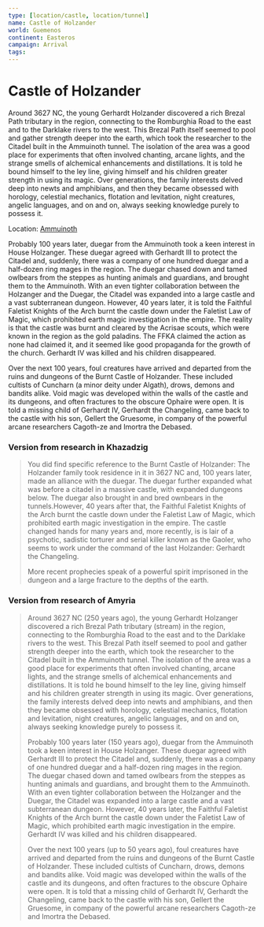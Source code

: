 ```yaml
---
type: [location/castle, location/tunnel]
name: Castle of Holzander
world: Guemenos
continent: Easteros
campaign: Arrival
tags: 
---
```


# Castle of Holzander

Around 3627 NC, the young Gerhardt Holzander discovered a rich Brezal Path tributary in the region, connecting to the Romburghia Road to the east and to the Darklake rivers to the west. This Brezal Path itself seemed to pool and gather strength deeper into the earth, which took the researcher to the Citadel built in the Ammuinoth tunnel. The isolation of the area was a good place for experiments that often involved chanting, arcane lights, and the strange smells of alchemical enhancements and distillations. It is told he bound himself to the ley line, giving himself and his children greater strength in using its magic. Over generations, the family interests delved deep into newts and amphibians, and then they became obsessed with horology, celestial mechanics, flotation and levitation, night creatures, angelic languages, and on and on, always seeking knowledge purely to possess it.

Location: [Ammuinoth](ammuinoth.md)

Probably 100 years later, duegar from the Ammuinoth took a keen interest in House Holzanger. These duegar agreed with Gerhardt III to protect the Citadel and, suddenly, there was a company of one hundred duegar and a half-dozen ring mages in the region. The duegar chased down and tamed owlbears from the steppes as hunting animals and guardians, and brought them to the Ammuinoth. With an even tighter collaboration between the Holzanger and the Duegar, the Citadel was expanded into a large castle and a vast subterranean dungeon. However, 40 years later, it is told the Faithful Faletist Knights of the Arch burnt the castle down under the Faletist Law of Magic, which prohibited earth magic investigation in the empire. The reality is that the castle was burnt and cleared by the Acrisae scouts, which were known in the region as the gold paladins. The FFKA claimed the action as none had claimed it, and it seemed like good propaganda for the growth of the church. Gerhardt IV was killed and his children disappeared.

Over the next 100 years, foul creatures have arrived and departed from the ruins and dungeons of the Burnt Castle of Holzander. These included cultists of Cuncharn (a minor deity under Algath), drows, demons and bandits alike. Void magic was developed within the walls of the castle and its dungeons, and often fractures to the obscure Ophaire were open. It is told a missing child of Gerhardt IV, Gerhardt the Changeling, came back to the castle with his son, Gellert the Gruesome, in company of the powerful arcane researchers Cagoth-ze and Imortra the Debased.

### Version from research in Khazadzig

> You did find specific reference to the Burnt Castle of Holzander: The Holzander family took residence in it in 3627 NC and, 100 years later, made an alliance with the duegar. The duegar further expanded what was before a citadel in a massive castle, with expanded dungeons below. The duegar also brought in and bred ownbears in the tunnels.However, 40 years after that, the Faithful Faletist Knights of the Arch burnt the castle down under the Faletist Law of Magic, which prohibited earth magic investigation in the empire. The castle changed hands for many years and, more recently, is is lair of a psychotic, sadistic torturer and serial killer known  as the Gaoler, who seems to work under the command of the last Holzander: Gerhardt the Changeling.
> 
> More recent prophecies speak of a powerful spirit imprisoned in the dungeon and a large fracture to the depths of the earth.

### Version from research of Amyria
> Around 3627 NC (250 years ago), the young Gerhardt Holzanger discovered a rich Brezal Path tributary (stream) in the region, connecting to the Romburghia Road to the east and to the Darklake rivers to the west. This Brezal Path itself seemed to pool and gather strength deeper into the earth, which took the researcher to the Citadel built in the Ammuinoth tunnel. The isolation of the area was a good place for experiments that often involved chanting, arcane lights, and the strange smells of alchemical enhancements and distillations. It is told he bound himself to the ley line, giving himself and his children greater strength in using its magic. Over generations, the family interests delved deep into newts and amphibians, and then they became obsessed with horology, celestial mechanics, flotation and levitation, night creatures, angelic languages, and on and on, always seeking knowledge purely to possess it.
> 
> Probably 100 years later (150 years ago), duegar from the Ammuinoth took a keen interest in House Holzanger. These duegar agreed with Gerhardt III to protect the Citadel and, suddenly, there was a company of one hundred duegar and a half-dozen ring mages in the region. The duegar chased down and tamed owlbears from the steppes as hunting animals and guardians, and brought them to the Ammuinoth. With an even tighter collaboration between the Holzanger and the Duegar, the Citadel was expanded into a large castle and a vast subterranean dungeon. However, 40 years later, the Faithful Faletist Knights of the Arch burnt the castle down under the Faletist Law of Magic, which prohibited earth magic investigation in the empire. Gerhardt IV was killed and his children disappeared.
> 
> Over the next 100 years (up to 50 years ago), foul creatures have arrived and departed from the ruins and dungeons of the Burnt Castle of Holzander. These included cultists of Cuncharn, drows, demons and bandits alike. Void magic was developed within the walls of the castle and its dungeons, and often fractures to the obscure Ophaire were open. It is told that a missing child of Gerhardt IV, Gerhardt the Changeling, came back to the castle with his son, Gellert the Gruesome, in company of the powerful arcane researchers Cagoth-ze and Imortra the Debased.